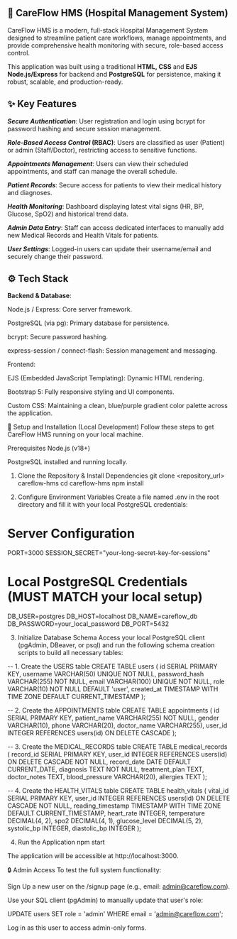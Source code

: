 ## 🏥 CareFlow HMS (Hospital Management System)
CareFlow HMS is a modern, full-stack Hospital Management System designed to streamline patient care workflows, manage appointments, and provide comprehensive health monitoring with secure, role-based access control.

This application was built using a traditional <b>HTML, CSS</b> and <b>EJS</b> <b>Node.js/Express</b> for backend and <b>PostgreSQL</b> for persistence, making it robust, scalable, and production-ready.

## ✨ Key Features
<b><i>Secure Authentication</i></b>: User registration and login using bcrypt for password hashing and secure session management.

<b><i>Role-Based Access Control</i> (RBAC)</b>: Users are classified as user (Patient) or admin (Staff/Doctor), restricting access to sensitive functions.

<b><i>Appointments Management</i></b>: Users can view their scheduled appointments, and staff can manage the overall schedule.

<b><i>Patient Records</i></b>: Secure access for patients to view their medical history and diagnoses.

<b><i>Health Monitoring</i></b>: Dashboard displaying latest vital signs (HR, BP, Glucose, SpO2) and historical trend data.

<b><i>Admin Data Entry</i></b>: Staff can access dedicated interfaces to manually add new Medical Records and Health Vitals for patients.

<b><i>User Settings</i></b>: Logged-in users can update their username/email and securely change their password.

## ⚙️ Tech Stack
<strong><strong>Backend & Database</strong></strong>:

Node.js / Express: Core server framework.

PostgreSQL (via pg): Primary database for persistence.

bcrypt: Secure password hashing.

express-session / connect-flash: Session management and messaging.

Frontend:

EJS (Embedded JavaScript Templating): Dynamic HTML rendering.

Bootstrap 5: Fully responsive styling and UI components.

Custom CSS: Maintaining a clean, blue/purple gradient color palette across the application.

🚀 Setup and Installation (Local Development)
Follow these steps to get CareFlow HMS running on your local machine.

Prerequisites
Node.js (v18+)

PostgreSQL installed and running locally.

1. Clone the Repository & Install Dependencies
git clone <repository_url> careflow-hms
cd careflow-hms
npm install

2. Configure Environment Variables
Create a file named .env in the root directory and fill it with your local PostgreSQL credentials:

# Server Configuration
PORT=3000
SESSION_SECRET="your-long-secret-key-for-sessions"

# Local PostgreSQL Credentials (MUST MATCH your local setup)
DB_USER=postgres
DB_HOST=localhost
DB_NAME=careflow_db
DB_PASSWORD=your_local_password
DB_PORT=5432

3. Initialize Database Schema
Access your local PostgreSQL client (pgAdmin, DBeaver, or psql) and run the following schema creation scripts to build all necessary tables:

-- 1. Create the USERS table
CREATE TABLE users (
    id SERIAL PRIMARY KEY,
    username VARCHAR(50) UNIQUE NOT NULL,
    password_hash VARCHAR(255) NOT NULL,
    email VARCHAR(100) UNIQUE NOT NULL,
    role VARCHAR(10) NOT NULL DEFAULT 'user',
    created_at TIMESTAMP WITH TIME ZONE DEFAULT CURRENT_TIMESTAMP
);

-- 2. Create the APPOINTMENTS table
CREATE TABLE appointments (
    id SERIAL PRIMARY KEY,
    patient_name VARCHAR(255) NOT NULL,
    gender VARCHAR(10),
    phone VARCHAR(20),
    doctor_name VARCHAR(255),
    user_id INTEGER REFERENCES users(id) ON DELETE CASCADE
);

-- 3. Create the MEDICAL_RECORDS table
CREATE TABLE medical_records (
    record_id SERIAL PRIMARY KEY,
    user_id INTEGER REFERENCES users(id) ON DELETE CASCADE NOT NULL,
    record_date DATE DEFAULT CURRENT_DATE,
    diagnosis TEXT NOT NULL,
    treatment_plan TEXT,
    doctor_notes TEXT,
    blood_pressure VARCHAR(20),
    allergies TEXT
);

-- 4. Create the HEALTH_VITALS table
CREATE TABLE health_vitals (
    vital_id SERIAL PRIMARY KEY,
    user_id INTEGER REFERENCES users(id) ON DELETE CASCADE NOT NULL,
    reading_timestamp TIMESTAMP WITH TIME ZONE DEFAULT CURRENT_TIMESTAMP,
    heart_rate INTEGER,
    temperature DECIMAL(4, 2),
    spo2 DECIMAL(4, 1),
    glucose_level DECIMAL(5, 2),
    systolic_bp INTEGER,
    diastolic_bp INTEGER
);

4. Run the Application
npm start

The application will be accessible at http://localhost:3000.

🔒 Admin Access
To test the full system functionality:

Sign Up a new user on the /signup page (e.g., email: admin@careflow.com).

Use your SQL client (pgAdmin) to manually update that user's role:

UPDATE users SET role = 'admin' WHERE email = 'admin@careflow.com';

Log in as this user to access admin-only forms.
